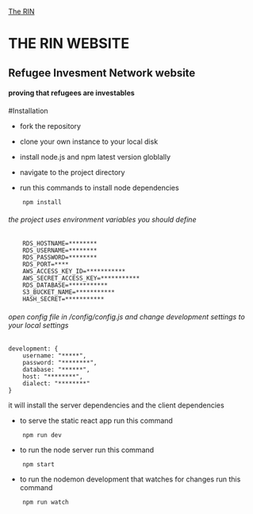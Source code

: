 [The RIN](https://static1.squarespace.com/static/5b280d6a620b85faae73af1a/t/5b2d794970a6adb5d8314799/1544654520989/?format=1500w)

# THE RIN WEBSITE

## Refugee Invesment Network website

#### proving that refugees are investables

#Installation

- fork the repository

- clone your own instance to your local disk

- install node.js and npm latest version globlally

- navigate to the project directory

- run this commands to install node dependencies

```
    npm install
```

###### the project uses environment variables you should define

```
    RDS_HOSTNAME=********
    RDS_USERNAME=********
    RDS_PASSWORD=********
    RDS_PORT=****
    AWS_ACCESS_KEY_ID=***********
    AWS_SECRET_ACCESS_KEY=***********
    RDS_DATABASE=***********
    S3_BUCKET_NAME=***********
    HASH_SECRET=***********
```

###### open config file in /config/config.js and change development settings to your local settings

```
development: {
    username: "*****",
    password: "********",
    database: "******",
    host: "********",
    dialect: "********"
}
```

it will install the server dependencies and the client dependencies

- to serve the static react app run this command

```
    npm run dev
```

- to run the node server run this command

```
    npm start
```

- to run the nodemon development that watches for changes run this command

```
    npm run watch
```
